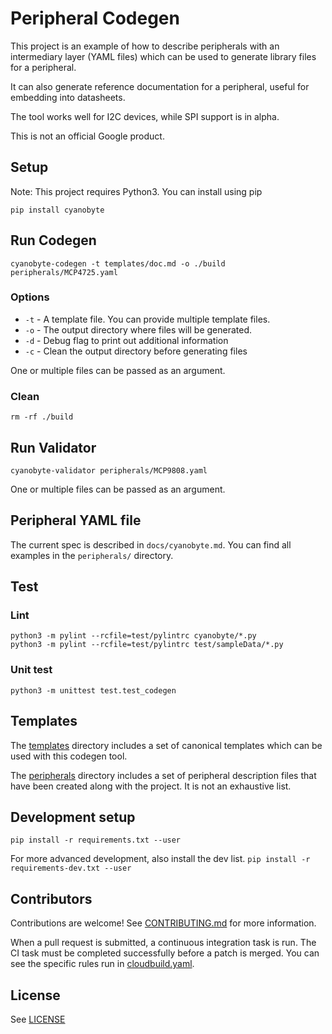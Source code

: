 # Peripheral Codegen
This project is an example of how to describe peripherals with an intermediary layer (YAML files) which can be used to generate library files for a peripheral.

It can also generate reference documentation for a peripheral, useful for embedding into datasheets.

The tool works well for I2C devices, while SPI support is in alpha.

This is not an official Google product.

## Setup
Note: This project requires Python3. You can install using pip

`pip install cyanobyte`


## Run Codegen
`cyanobyte-codegen -t templates/doc.md -o ./build peripherals/MCP4725.yaml`

### Options
* `-t` - A template file. You can provide multiple template files.
* `-o` - The output directory where files will be generated.
* `-d` - Debug flag to print out additional information
* `-c` - Clean the output directory before generating files

One or multiple files can be passed as an argument.

### Clean
`rm -rf ./build`

## Run Validator
`cyanobyte-validator peripherals/MCP9808.yaml`

One or multiple files can be passed as an argument.

## Peripheral YAML file
The current spec is described in `docs/cyanobyte.md`. You can find all examples in the `peripherals/` directory.

## Test
### Lint
`python3 -m pylint --rcfile=test/pylintrc cyanobyte/*.py`  
`python3 -m pylint --rcfile=test/pylintrc test/sampleData/*.py`

### Unit test
`python3 -m unittest test.test_codegen`

## Templates
The [templates](templates) directory includes a set of canonical templates which can be used with this codegen tool.

The [peripherals](peripherals) directory includes a set of peripheral description files that have been created along with
the project. It is not an exhaustive list.

## Development setup
`pip install -r requirements.txt --user`


For more advanced development, also install the dev list.
`pip install -r requirements-dev.txt --user`

## Contributors
Contributions are welcome! See [CONTRIBUTING.md](CONTRIBUTING.md) for more information.

When a pull request is submitted, a continuous integration task is run. The CI task must
be completed successfully before a patch is merged. You can see the specific rules run in
[cloudbuild.yaml](cloudbuild.yaml).

## License
See [LICENSE](LICENSE)
